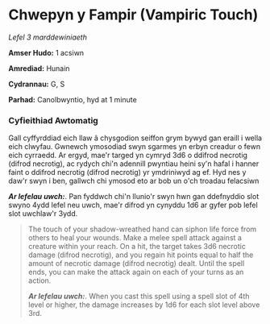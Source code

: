 # Chwepyn y Fampir (Vampiric Touch)

*Lefel 3 marddewiniaeth*

**Amser Hudo:** 1 acsiwn

**Amrediad:** Hunain

**Cydrannau:** G, S

**Parhad:** Canolbwyntio, hyd at 1 minute

### Cyfieithiad Awtomatig

Gall cyffyrddiad eich llaw â chysgodion seiffon grym bywyd gan eraill i wella eich clwyfau. Gwnewch ymosodiad swyn sgarmes yn erbyn creadur o fewn eich cyrraedd. Ar ergyd, mae'r targed yn cymryd 3d6 o ddifrod necrotig (difrod necrotig), ac rydych chi'n adennill pwyntiau heini sy'n hafal i hanner faint o ddifrod necrotig (difrod necrotig) yr ymdriniwyd ag ef. Hyd nes y daw'r swyn i ben, gallwch chi ymosod eto ar bob un o'ch troadau felacsiwn

***Ar lefelau uwch:***. Pan fyddwch chi'n llunio'r swyn hwn gan ddefnyddio slot swyno 4ydd lefel neu uwch, mae'r difrod yn cynyddu 1d6 ar gyfer pob lefel slot uwchlaw'r 3ydd.

>  The touch of your shadow-wreathed hand can siphon life force from others to heal your wounds. Make a melee spell attack against a creature within your reach. On a hit, the target takes 3d6 necrotic damage (difrod necrotig), and you regain hit points equal to half the amount of necrotic damage (difrod necrotig) dealt. Until the spell ends, you can make the attack again on each of your turns as an action.
>  
>  ***Ar lefelau uwch:***. When you cast this spell using a spell slot of 4th level or higher, the damage increases by 1d6 for each slot level above 3rd.